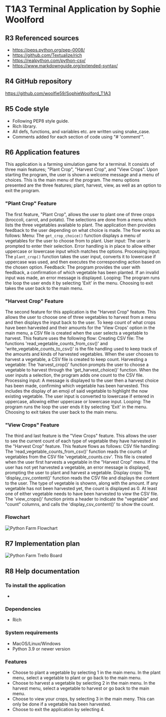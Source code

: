 # T1A3 Terminal Application by Sophie Woolford

## R3 Referenced sources
- https://peps.python.org/pep-0008/
- https://github.com/Textualize/rich
- https://realpython.com/python-csv/
- https://www.markdownguide.org/extended-syntax/

## R4 GitHub repository
https://github.com/woolfie59/SophieWoolford_T1A3

## R5 Code style
- Following PEP8 style guide.
- Rich library.
- All defs, functions, and variables etc. are written using snake_case.
- Comments added for each section of code using "# 'comment'".

## R6 Application features
This application is a farming simulation game for a terminal. It consists of three main features; "Plant Crop", "Harvest Crop", and "View Crops". Upon starting the program, the user is shown a welcome message and a menu of choices. This is the main menu of the program. The menu options presented are the three features; plant, harvest, view, as well as an option to exit the program.

### "Plant Crop" Feature
The first feature, "Plant Crop", allows the user to plant one of three crops (broccoli, carrot, and potato). The selections are done from a menu which lists the three vegetables available to plant. The application then provides feedback to the user depending on what choice is made. The flow works as follows:
Menu: The `get_crop_choice()` function displays a menu of vegetables for the user to choose from to plant.
User input: The user is prompted to enter their selection. Error handling is in place to allow either uppercase or lowercase input which matches the options.
Processing input: The `plant_crop()` function takes the user input, converts it to lowercase if uppercase was used, and then executes the corresponding action based on the chosen option.
Feedback: The program provides the user with feedback, a confirmation of which vegetable has been planted. If an invalid input was made, an error message is displayed.
Looping: The program runs the loop the user ends it by selecting 'Exit' in the menu. Choosing to exit takes the user back to the main menu.

### "Harvest Crop" Feature
The second feature for this application is the "Harvest Crop" feature. This allows the user to choose one of three vegetables to harvest from a menu and then displays the input back to the user. To keep count of what crops have been harvested and their amounts for the 'View Crops' option in the main menu, a CSV file is created when the user selects a vegetable to harvest. This feature uses the following flow:
Creating CSV file: The functions 'read_vegetable_counts_from_csv()' and 'write_vegetable_counts_to_csv()' is the file handling used to keep track of the amounts and kinds of harvested vegetables. When the user chooses to harvest a vegetable, a CSV file is created to keep count.
Harvesting a vegetable: The 'harvest_crop()' function prompts the user to choose a vegetable to harvest through the 'get_harvest_choice()' function. When the user inputs a selection, the program adds one count to the CSV file.
Processing input: A message is displayed to the user then a harvest choice has been made, confirming which vegetable has been harvested. This includes the display of an emoji of said vegetable to highlight the now existing vegetable. The user input is converted to lowercase if entered in uppercase, allowing either uppercase or lowercase input.
Looping: The program runs the loop the user ends it by selecting 'Exit' in the menu. Choosing to exit takes the user back to the main menu.

### "View Crops" Feature
The third and last feature is the "View Crops" feature. This allows the user to see the current count of each type of vegetable they have harvested in the "Harvest Crop" feature. This feature flows as follows:
CSV file handling: The 'read_vegetable_counts_from_csv()' function reads the counts of vegetables from the CSV file 'vegetable_counts.csv'. This file is created when the user first harvests a vegetable in the "Harvest Crop" menu. If the user has not yet harvested a vegetable, an error message is displayed, prompting the user to plant and harvest a vegetable.
Display crops: The 'display_csv_content()' function reads the CSV file and displays the content to the user. The type of vegetable is shownn, along with the amount. If any vegetable has not been harvested yet, the count is displayed as 0. At least one of either vegetable needs to have been harvested to view the CSV file. The 'view_crops()' function prints a header to indicate the "vegetable" and "count" columns, and calls the 'display_csv_content()' to show the count.

### Flowchart
![Python Farm Flowchart](https://github.com/woolfie59/Vegetable_Farm/assets/157570597/6744abf8-fba6-48d4-b729-767eb9605afb)

## R7 Implementation plan
![Python Farm Trello Board](https://github.com/woolfie59/Vegetable_Farm/assets/157570597/c886248a-4c94-4e4f-97c3-75d467722643)

## R8 Help documentation
### To install the application
- 

### Dependencies
- Rich

### System requirements
- MacOS/Linux/Windows
- Python 3.9 or newer version

### Features
- Choose to plant a vegetable by selecting 1 in the main menu. In the plant menu, select a vegetable to plant or go back to the main menu.
- Choose to harvest a vegetable by selecting 2 in the main menu. In the harvest menu, select a vegetable to harvest or go back to the main menu.
- Choose to view your crops, by selecting 3 in the main meny. This can only be done if a vegetable has been harvested.
- Choose to exit the application by selecting 4.
